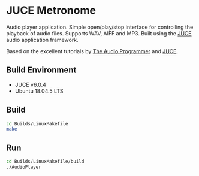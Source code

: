 # JUCE Metronome

Audio player application. Simple open/play/stop interface for controlling the playback of audio files. Supports WAV, AIFF and MP3. Built using the [JUCE](https://github.com/juce-framework/JUCE) 
audio application framework.

Based on the excellent tutorials by [The Audio Programmer](https://github.com/TheAudioProgrammer/metronome) and [JUCE](https://docs.juce.com/master/tutorial_playing_sound_files.html).

## Build Environment
* JUCE v6.0.4
* Ubuntu 18.04.5 LTS

## Build
```bash
cd Builds/LinuxMakefile
make
```

## Run
```bash
cd Builds/LinuxMakefile/build
./AudioPlayer
```